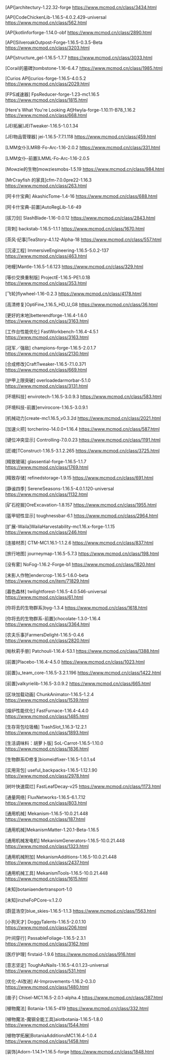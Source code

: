
[API]architectury-1.22.32-forge
https://www.mcmod.cn/class/3434.html

[API]CodeChickenLib-1.16.5-4.0.2.429-universal
https://www.mcmod.cn/class/562.html

[API]kotlinforforge-1.14.0-obf
https://www.mcmod.cn/class/2890.html

[API]SilveroakOutpost-Forge-1.16.5-0.3.5-Beta
https://www.mcmod.cn/class/3203.html

[API]structure_gel-1.16.5-1.7.7
https://www.mcmod.cn/class/3033.html

[Corail的墓碑]tombstone-1.16-6.4.7
https://www.mcmod.cn/class/1985.html

[Curios API]curios-forge-1.16.5-4.0.5.2
https://www.mcmod.cn/class/2029.html

[FPS减速器] FpsReducer-forge-1.23-mc1.16.5
https://www.mcmod.cn/class/1815.html

[Here's What You're Looking At]Hwyla-forge-1.10.11-B78_1.16.2
https://www.mcmod.cn/class/668.html

[JEI拓展]JEITweaker-1.16.5-1.0.1.34


[JEI物品管理器] jei-1.16.5-7.7.1.118
https://www.mcmod.cn/class/459.html

[LMM女仆]LMRB-Fo-Arc-1.16-2.0.2
https://www.mcmod.cn/class/331.html

[LMM女仆-前置]LMML-Fo-Arc-1.16-2.0.5


[Mowzie的生物]mowziesmobs-1.5.19
https://www.mcmod.cn/class/984.html

[MrCrayfish 的家具]cfm-7.0.0pre22-1.16.3
https://www.mcmod.cn/class/263.html

[阿卡什宝典] AkashicTome-1.4-16
https://www.mcmod.cn/class/688.html

[阿卡什宝典-前置]AutoRegLib-1.6-49


[拔刀剑] SlashBlade-1.16-0.0.12
https://www.mcmod.cn/class/2843.html

[背刺] backstab-1.16.5-1.1.1
https://www.mcmod.cn/class/1670.html

[茶风·纪事]TeaStory-4.1.12-Alpha-18
https://www.mcmod.cn/class/557.html

[沉浸工程] ImmersiveEngineering-1.16.5-5.0.2-137
https://www.mcmod.cn/class/463.html

[地幔]Mantle-1.16.5-1.6.123
https://www.mcmod.cn/class/329.html

[等价交换重制版] ProjectE-1.16.5-PE1.0.1B
https://www.mcmod.cn/class/353.html

[飞轮]flywheel-1.16-0.2.3
https://www.mcmod.cn/class/4178.html

[高清修复]OptiFine_1.16.5_HD_U_G8
https://www.mcmod.cn/class/36.html

[更好的末地]betterendforge-1.16.4-1.6.0
https://www.mcmod.cn/class/3163.html

[工作台性能优化] FastWorkbench-1.16.4-4.5.1
https://www.mcmod.cn/class/3163.html

[冠军／强敌] champions-forge-1.16.5-2.0.1.7
https://www.mcmod.cn/class/2130.html

[合成修改]CraftTweaker-1.16.5-7.1.0.371
https://www.mcmod.cn/class/669.html

[护甲上限突破] overloadedarmorbar-5.1.0
https://www.mcmod.cn/class/3131.html

[环境科技] envirotech-1.16.5-3.0.9.3
https://www.mcmod.cn/class/583.html

[环境科技-前置]envirocore-1.16.5-3.0.9.1


[机械动力]create-mc1.16.5_v0.3.2d
https://www.mcmod.cn/class/2021.html

[加速火把] torcherino-14.0.0+1.16.4
https://www.mcmod.cn/class/587.html

[键位冲突显示] Controlling-7.0.0.23
https://www.mcmod.cn/class/1191.html

[匠魂]TConstruct-1.16.5-3.1.2.265
https://www.mcmod.cn/class/3725.html

[精致玻璃] glassential-forge-1.16.5-1.1.7
https://www.mcmod.cn/class/1769.html

[精致存储] refinedstorage-1.9.15
https://www.mcmod.cn/class/691.html

[静谧四季] SereneSeasons-1.16.5-4.0.1.120-universal
https://www.mcmod.cn/class/1132.html

[矿石挖掘]OreExcavation-1.8.157
https://www.mcmod.cn/class/1955.html

[盔甲韧性显示] toughnessbar-6.1
https://www.mcmod.cn/class/2964.html

[扩展-Waila]WailaHarvestability-mc1.16.x-forge-1.1.15
https://www.mcmod.cn/class/246.html

[连接材质] CTM-MC1.16.1-1.1.2.6
https://www.mcmod.cn/class/837.html

[旅行地图] journeymap-1.16.5-5.7.3
https://www.mcmod.cn/class/198.html

[没有雾] NoFog-1.16.2-Forge-b1
https://www.mcmod.cn/class/1820.html

[末影人作物]endercrop-1.16.5-1.6.0-beta
https://www.mcmod.cn/item/71829.html

[暮色森林] twilightforest-1.16.5-4.0.546-universal
https://www.mcmod.cn/class/61.html

[你将去的生物群系]byg-1.3.4
https://www.mcmod.cn/class/1618.html

[你将去的生物群系-前置]chocolate-1.3.0-1.16.4
https://www.mcmod.cn/class/3364.html

[农夫乐事]FarmersDelight-1.16.5-0.4.6
https://www.mcmod.cn/class/2820.html

[帕秋莉手册] Patchouli-1.16.4-53.1
https://www.mcmod.cn/class/1388.html

[前置]Placebo-1.16.4-4.5.0
https://www.mcmod.cn/class/1023.html

[前置]u_team_core-1.16.5-3.2.1.196
https://www.mcmod.cn/class/1422.html

[前置]valkyrielib-1.16.5-3.0.9.2
https://www.mcmod.cn/class/665.html

[区块加载动画] ChunkAnimator-1.16.5-1.2.4
https://www.mcmod.cn/class/1539.html

[熔炉性能优化] FastFurnace-1.16.4-4.4.0
https://www.mcmod.cn/class/1485.html

[生存背包垃圾桶] TrashSlot_1.16.3-12.2.1
https://www.mcmod.cn/class/1893.html

[生活调味料：胡萝卜版] SoL-Carrot-1.16.5-1.10.0
https://www.mcmod.cn/class/1836.html

[生物群系ID修复]biomeidfixer-1.16.5-1.0.1.s4


[实用背包] useful_backpacks-1.16.5-1.12.1.90
https://www.mcmod.cn/class/2978.html

[树叶快速腐烂] FastLeafDecay-v25
https://www.mcmod.cn/class/1173.html

[通量网络] FluxNetworks-1.16.5-6.1.7.12
https://www.mcmod.cn/class/803.html

[通用机械] Mekanism-1.16.5-10.0.21.448
https://www.mcmod.cn/class/187.html

[通用机械]MekanismMatter-1.20.1-Beta-1.16.5


[通用机械发电机] MekanismGenerators-1.16.5-10.0.21.448
https://www.mcmod.cn/class/1323.html

[通用机械附加] MekanismAdditions-1.16.5-10.0.21.448
https://www.mcmod.cn/class/2437.html

[通用机械工具] MekanismTools-1.16.5-10.0.21.448
https://www.mcmod.cn/class/1615.html

[未知]botaniaendertransport-1.0


[未知]inzheFoPCore-v.1.2.0


[蔚蓝浩空]blue_skies-1.16.5-1.1.3
https://www.mcmod.cn/class/1563.html

[小狗天才] DoggyTalents-1.16.5-2.0.1.10
https://www.mcmod.cn/class/206.html

[叶间穿行] PassableFoliage-1.16.5-2.3.1
https://www.mcmod.cn/class/3162.html

[医疗护理] firstaid-1.9.6
https://www.mcmod.cn/class/916.html

[意志坚定] ToughAsNails-1.16.5-4.0.1.23-universal
https://www.mcmod.cn/class/531.html

[优化-AI改进] AI-Improvements-1.16.2-0.3.0
https://www.mcmod.cn/class/1480.html

[凿子] Chisel-MC1.16.5-2.0.1-alpha.4
https://www.mcmod.cn/class/387.html

[植物魔法] Botania-1.16.5-419
https://www.mcmod.cn/class/332.html

[植物魔法-魔钢全能工具]aiotbotania-1.16.5-1.8.0
https://www.mcmod.cn/class/1544.html

[植物学拓展]BotaniaAdditionsMC1.16.4-1.0.4
https://www.mcmod.cn/class/1458.html

[装饰]Adorn-1.14.1+1.16.5-forge
https://www.mcmod.cn/class/1848.html

